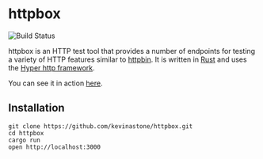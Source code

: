 # httpbox

![Build Status](https://github.com/github/docs/actions/workflows/test.yml/badge.svg)

httpbox is an HTTP test tool that provides a number of endpoints for testing a
variety of HTTP features similar to [httpbin](http://httpbin.org).  It is
written in [Rust](https://www.rust-lang.org) and uses the [Hyper http framework](https://hyper.rs).

You can see it in action [here](http://httpbox.fly.dev).


## Installation

    git clone https://github.com/kevinastone/httpbox.git
    cd httpbox
    cargo run
    open http://localhost:3000
